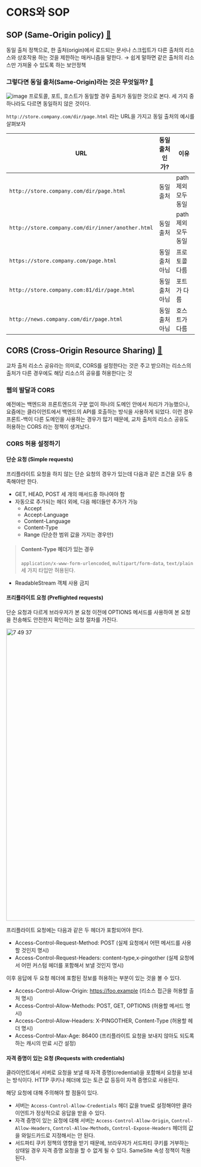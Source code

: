# CORS와 SOP

## SOP (Same-Origin policy) [🔗](https://developer.mozilla.org/en-US/docs/Web/Security/Same-origin_policy)
동일 출처 정책으로, 한 출처(origin)에서 로드되는 문서나 스크립트가 다른 출처의 리소스와 상호작용 하는 것을 제한하는 매커니즘을 말한다.
&rarr; 쉽게 말하면 같은 출처의 리소스만 가져올 수 있도록 하는 보안정책

### 그렇다면 동일 출처(Same-Origin)라는 것은 무엇일까? [🔗](https://docs.tosspayments.com/resources/glossary/cors)
![image](https://github.com/user-attachments/assets/21662f1e-6ec1-4df0-b60a-21605c8aa697)
프로토콜, 포트, 호스트가 동일할 경우 출처가 동일한 것으로 본다. 세 가지 중 하나라도 다르면 동일하지 않은 것이다.

`http://store.company.com/dir/page.html` 라는 URL을 가지고 동일 출처의 예시를 살펴보자

| URL | 동일 출처인가? | 이유            |
|-----|----------|---------------|
|  `http://store.company.com/dir/page.html`   | 동일 출처    | path 제외 모두 동일 |
|   `http://store.company.com/dir/inner/another.html`  | 동일 출처    | path 제외 모두 동일 |
|   `https://store.company.com/page.html`  | 동일 출처 아님 | 프로토콜 다름       |
|  `http://store.company.com:81/dir/page.html`   | 동일 출처 아님 | 포트가 다름        |
|  `http://news.company.com/dir/page.html`   | 동일 출처 아님 | 호스트가 다름       |

## CORS (Cross-Origin Resource Sharing) [🔗]((https://developer.mozilla.org/en-US/docs/Web/HTTP/CORS))
교차 출처 리소스 공유라는 의미로, CORS를 설정한다는 것은 주고 받으려는 리소스의 출처가 다른 경우에도 해당 리소스의 공유를 허용한다는 것

### 웹의 발달과 CORS
예전에는 백엔드와 프론트엔드의 구분 없이 하나의 도메인 안에서 처리가 가능했으나, 요즘에는 클라이언트에서 백엔드의 API를 호출하는 방식을
사용하게 되었다. 이런 경우 프론트-백이 다른 도메인을 사용하는 경우가 많기 때문에, 교차 출처의 리소스 공유도 허용하는 CORS 라는 정책이 생겨났다.

### CORS 허용 설정하기
#### 단순 요청 (Simple requests)
프리플라이트 요청을 하지 않는 단순 요청의 경우가 있는데 다음과 같은 조건을 모두 충족해야만 한다.
- GET, HEAD, POST 세 개의 매서드중 하나여야 함
- 자동으로 추가되는 헤더 외에, 다음 헤더들만 추가가 가능
  - Accept
  - Accept-Language
  - Content-Language
  - Content-Type
  - Range (단순한 범위 값을 가지는 경우만)
> #### Content-Type 헤더가 있는 경우
> `application/x-www-form-urlencoded`, `multipart/form-data`, `text/plain` 세 가지 타입만 허용된다.
- ReadableStream 객체 사용 금지

#### 프리플라이트 요청 (Preflighted requests)
단순 요청과 다르게 브라우저가 본 요청 이전에 OPTIONS 메서드를 사용하여 본 요청을 전송해도 안전한지 확인하는 요청 절차를 가진다.

<img width="780" alt=" 7 49 37" src="https://github.com/user-attachments/assets/b2edb720-2152-420e-89f4-8fb3b680f19b">

프리플라이트 요청에는 다음과 같은 두 헤더가 포함되어야 한다.
- Access-Control-Request-Method: POST (실제 요청에서 어떤 메서드를 사용할 것인지 명시)
- Access-Control-Request-Headers: content-type,x-pingother (실제 요청에서 어떤 커스텀 헤더를 포함해서 보낼 것인지 명시)

이후 응답에 두 요청 헤더에 포함된 정보를 허용하는 부분이 있는 것을 볼 수 있다.
- Access-Control-Allow-Origin: https://foo.example (리소스 접근을 허용할 출처 명시)
- Access-Control-Allow-Methods: POST, GET, OPTIONS (허용할 메서드 명시)
- Access-Control-Allow-Headers: X-PINGOTHER, Content-Type (허용할 헤더 명시)
- Access-Control-Max-Age: 86400 (프리플라이트 요청을 보내지 않아도 되도록 하는 캐시의 만료 시간 설정)

#### 자격 증명이 있는 요청 (Requests with credentials)
클라이언트에서 서버로 요청을 보낼 때 자격 증명(credential)을 포함해서 요청을 보내는 방식이다. HTTP 쿠키나 헤더에 있는 토큰 값 등등이 자격 증명으로 사용된다.

해당 요청에 대해 주의해야 할 점들이 있다.
- 서버는 `Access-Control-Allow-Credentials` 헤더 값을 true로 설정해야만 클라이언트가 정상적으로 응답을 받을 수 있다.
- 자격 증명이 있는 요청에 대해 서버는 `Access-Control-Allow-Origin`, `Control-Allow-Headers`, `Control-Allow-Methods`, `Control-Expose-Headers` 헤더의 값을 와일드카드로 지정해서는 안 된다.
- 서드파티 쿠키 정책의 영향을 받기 때문에, 브라우저가 서드파티 쿠키를 거부하는 상태일 경우 자격 증명 요청을 할 수 없게 될 수 있다. SameSite 속성 정책이 적용된다.